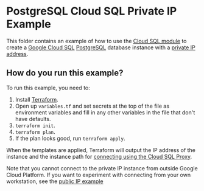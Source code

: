 # PostgreSQL Cloud SQL Private IP Example

<!-- NOTE: We use absolute linking here instead of relative linking, because the terraform registry does not support
           relative linking correctly.
-->

This folder contains an example of how to use the [Cloud SQL module](https://github.com/tnn-gruntwork-io/terraform-google-sql/tree/master/modules/cloud-sql) to create a [Google Cloud SQL](https://cloud.google.com/sql/) 
[PostgreSQL](https://cloud.google.com/sql/docs/postgres/) database instance with a [private IP address](https://cloud.google.com/sql/docs/postgres/private-ip). 

## How do you run this example?

To run this example, you need to:

1. Install [Terraform](https://www.terraform.io/).
1. Open up `variables.tf` and set secrets at the top of the file as environment variables and fill in any other variables in
   the file that don't have defaults. 
1. `terraform init`.
1. `terraform plan`.
1. If the plan looks good, run `terraform apply`.

When the templates are applied, Terraform will output the IP address of the instance 
and the instance path for [connecting using the Cloud SQL Proxy](https://cloud.google.com/sql/docs/postgres/sql-proxy).

Note that you cannot connect to the private IP instance from outside Google Cloud Platform. 
If you want to experiment with connecting from your own workstation, see the [public IP example](https://github.com/tnn-gruntwork-io/terraform-google-sql/tree/master/examples/postgres-public-ip)  
